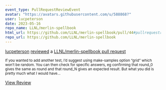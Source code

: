 ```yaml
---
event_type: PullRequestReviewEvent
avatar: "https://avatars.githubusercontent.com/u/588868?"
user: lucpeterson
date: 2023-05-16
repo_name: LLNL/merlin-spellbook
html_url: https://github.com/LLNL/merlin-spellbook/pull/44#pullrequestreview-1429219064
repo_url: https://github.com/LLNL/merlin-spellbook
---
```


<a href='https://github.com/lucpeterson' target='_blank'>lucpeterson</a> <a href='https://github.com/LLNL/merlin-spellbook/pull/44#pullrequestreview-1429219064' target='_blank'>reviewed</a> a <a href='https://github.com/LLNL/merlin-spellbook/pull/44' target='_blank'>LLNL/merlin-spellbook pull request</a>

<small>If you wanted to add another test, I’d suggest using make-samples option “grid” which won’t be random. You can then check for specific answers, eg confirming that round_0 gives the same as round and that round_N gives an expected result.  But what you did is pretty much what I would have...</small>

<a href='https://github.com/LLNL/merlin-spellbook/pull/44#pullrequestreview-1429219064' target='_blank'>View Review</a>